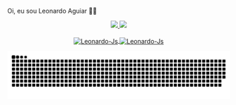 Oi, eu sou Leonardo Aguiar 👋🏻

<div align="center">
  <a href="https://github.com/Leonardo12356">
  <img height="180em" src="https://github-readme-stats.vercel.app/api?username=Leonardo12356&show_icons=true&theme=vision-friendly-dark&include_all_commits=true&count_private=true"/>
  <img height="110em" src="https://github-readme-stats.vercel.app/api/top-langs/?username=Leonardo12356&layout=compact&langs_count=16&theme=vision-friendly-dark"/>


 <div style="display: inline_block"><br>
  <img align="center" alt="Leonardo-Js" height="50" width="60" src="https://cdn.jsdelivr.net/gh/devicons/devicon/icons/postgresql/postgresql-original-wordmark.svg" />
  <img align="center" alt="Leonardo-Js" height="50" width="60" src="https://cdn.jsdelivr.net/gh/devicons/devicon/icons/java/java-original-wordmark.svg" />    
  
</div>
            
 ![Snake animation](https://github.com/Leonardo12356/Leonardo12356/blob/output/github-contribution-grid-snake.svg)
